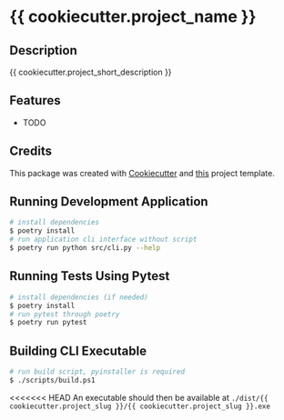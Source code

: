 # {{ cookiecutter.project_name }}

## Description

{{ cookiecutter.project_short_description }}

## Features

* TODO

## Credits

This package was created with [Cookiecutter](https://github.com/audreyr/cookiecutter) and [this](http://gitlab.woosterbrush.com/zachmyers/cookiecutter-python-package) project template.

## Running Development Application

```bash
# install dependencies
$ poetry install
# run application cli interface without script
$ poetry run python src/cli.py --help
```

## Running Tests Using Pytest

```bash
# install dependencies (if needed)
$ poetry install
# run pytest through poetry
$ poetry run pytest
```

## Building CLI Executable

```bash
# run build script, pyinstaller is required
$ ./scripts/build.ps1
```

<<<<<<< HEAD
An executable should then be available at ```./dist/{{ cookiecutter.project_slug }}/{{ cookiecutter.project_slug }}.exe```
